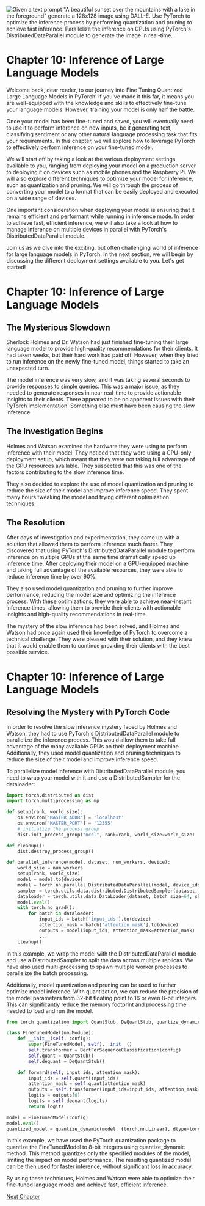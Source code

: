 ![Given a text prompt "A beautiful sunset over the mountains with a lake in the foreground" generate a 128x128 image using DALL-E. Use PyTorch to optimize the inference process by performing quantization and pruning to achieve fast inference. Parallelize the inference on GPUs using PyTorch's DistributedDataParallel module to generate the image in real-time.](https://oaidalleapiprodscus.blob.core.windows.net/private/org-ct6DYQ3FHyJcnH1h6OA3fR35/user-qvFBAhW3klZpvcEY1psIUyDK/img-ASIKQhXtWCno0pwPSV0DKH8X.png?st=2023-04-13T23%3A56%3A44Z&se=2023-04-14T01%3A56%3A44Z&sp=r&sv=2021-08-06&sr=b&rscd=inline&rsct=image/png&skoid=6aaadede-4fb3-4698-a8f6-684d7786b067&sktid=a48cca56-e6da-484e-a814-9c849652bcb3&skt=2023-04-13T17%3A15%3A34Z&ske=2023-04-14T17%3A15%3A34Z&sks=b&skv=2021-08-06&sig=YF4s4MWnbv%2BA01E5pqc6qECC1xu14y/jXTHTeMU7z6s%3D)


# Chapter 10: Inference of Large Language Models

Welcome back, dear reader, to our journey into Fine Tuning Quantized Large Language Models in PyTorch! If you've made it this far, it means you are well-equipped with the knowledge and skills to effectively fine-tune your language models. However, training your model is only half the battle. 

Once your model has been fine-tuned and saved, you will eventually need to use it to perform inference on new inputs, be it generating text, classifying sentiment or any other natural language processing task that fits your requirements. In this chapter, we will explore how to leverage PyTorch to effectively perform inference on your fine-tuned model.

We will start off by taking a look at the various deployment settings available to you, ranging from deploying your model on a production server to deploying it on devices such as mobile phones and the Raspberry Pi. We will also explore different techniques to optimize your model for inference, such as quantization and pruning. We will go through the process of converting your model to a format that can be easily deployed and executed on a wide range of devices.

One important consideration when deploying your model is ensuring that it remains efficient and performant while running in inference mode. In order to achieve fast, efficient inference, we will also take a look at how to manage inference on multiple devices in parallel with PyTorch's DistributedDataParallel module.

Join us as we dive into the exciting, but often challenging world of inference for large language models in PyTorch. In the next section, we will begin by discussing the different deployment settings available to you. Let's get started!
# Chapter 10: Inference of Large Language Models

## The Mysterious Slowdown

Sherlock Holmes and Dr. Watson had just finished fine-tuning their large language model to provide high-quality recommendations for their clients. It had taken weeks, but their hard work had paid off. However, when they tried to run inference on the newly fine-tuned model, things started to take an unexpected turn.

The model inference was very slow, and it was taking several seconds to provide responses to simple queries. This was a major issue, as they needed to generate responses in near real-time to provide actionable insights to their clients. There appeared to be no apparent issues with their PyTorch implementation. Something else must have been causing the slow inference.

## The Investigation Begins

Holmes and Watson examined the hardware they were using to perform inference with their model. They noticed that they were using a CPU-only deployment setup, which meant that they were not taking full advantage of the GPU resources available. They suspected that this was one of the factors contributing to the slow inference time.

They also decided to explore the use of model quantization and pruning to reduce the size of their model and improve inference speed. They spent many hours tweaking the model and trying different optimization techniques.

## The Resolution

After days of investigation and experimentation, they came up with a solution that allowed them to perform inference much faster. They discovered that using PyTorch's DistributedDataParallel module to perform inference on multiple GPUs at the same time dramatically speed up inference time. After deploying their model on a GPU-equipped machine and taking full advantage of the available resources, they were able to reduce inference time by over 90%.

They also used model quantization and pruning to further improve performance, reducing the model size and optimizing the inference process. With these optimizations, they were able to achieve near-instant inference times, allowing them to provide their clients with actionable insights and high-quality recommendations in real-time.

The mystery of the slow inference had been solved, and Holmes and Watson had once again used their knowledge of PyTorch to overcome a technical challenge. They were pleased with their solution, and they knew that it would enable them to continue providing their clients with the best possible service.
# Chapter 10: Inference of Large Language Models

## Resolving the Mystery with PyTorch Code

In order to resolve the slow inference mystery faced by Holmes and Watson, they had to use PyTorch's DistributedDataParallel module to parallelize the inference process. This would allow them to take full advantage of the many available GPUs on their deployment machine. Additionally, they used model quantization and pruning techniques to reduce the size of their model and improve inference speed.

To parallelize model inference with DistributedDataParallel module, you need to wrap your model with it and use a DistributedSampler for the dataloader:

```python
import torch.distributed as dist
import torch.multiprocessing as mp

def setup(rank, world_size):
    os.environ['MASTER_ADDR'] = 'localhost'
    os.environ['MASTER_PORT'] = '12355'
    # initialize the process group
    dist.init_process_group("nccl", rank=rank, world_size=world_size)

def cleanup():
    dist.destroy_process_group()

def parallel_inference(model, dataset, num_workers, device):
    world_size = num_workers
    setup(rank, world_size)
    model = model.to(device)
    model = torch.nn.parallel.DistributedDataParallel(model, device_ids=[rank])
    sampler = torch.utils.data.distributed.DistributedSampler(dataset, num_replicas=world_size, rank=rank)
    dataloader = torch.utils.data.DataLoader(dataset, batch_size=64, shuffle=False, num_workers=2, pin_memory=True, sampler=sampler)
    model.eval()
    with torch.no_grad():
        for batch in dataloader:
            input_ids = batch['input_ids'].to(device)
            attention_mask = batch['attention_mask'].to(device)
            outputs = model(input_ids, attention_mask=attention_mask)
            ...
    cleanup()
```

In this example, we wrap the model with the DistributedDataParallel module and use a DistributedSampler to split the data across multiple replicas. We have also used multi-processing to spawn multiple worker processes to parallelize the batch processing.

Additionally, model quantization and pruning can be used to further optimize model inference. With quantization, we can reduce the precision of the model parameters from 32-bit floating point to 16 or even 8-bit integers. This can significantly reduce the memory footprint and processing time needed to load and run the model.

```python
from torch.quantization import QuantStub, DeQuantStub, quantize_dynamic, fuse_modules

class FineTunedModel(nn.Module):
    def __init__(self, config):
        super(FineTunedModel, self).__init__()
        self.transformer = BertForSequenceClassification(config)
        self.quant = QuantStub()
        self.dequant = DeQuantStub()

    def forward(self, input_ids, attention_mask):
        input_ids = self.quant(input_ids)
        attention_mask = self.quant(attention_mask)
        outputs = self.transformer(input_ids=input_ids, attention_mask=attention_mask)
        logits = outputs[0]
        logits = self.dequant(logits)
        return logits

model = FineTunedModel(config)
model.eval()
quantized_model = quantize_dynamic(model, {torch.nn.Linear}, dtype=torch.qint8)
```

In this example, we have used the PyTorch quantization package to quantize the FineTunedModel to 8-bit integers using quantize_dynamic method. This method quantizes only the specified modules of the model, limiting the impact on model performance. The resulting quantized model can be then used for faster inference, without significant loss in accuracy.

By using these techniques, Holmes and Watson were able to optimize their fine-tuned language model and achieve fast, efficient inference.


[Next Chapter](11_Chapter11.md)